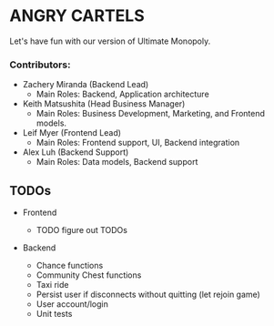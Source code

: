 # ANGRY CARTELS

Let's have fun with our version of Ultimate Monopoly.

### Contributors:
- Zachery Miranda (Backend Lead)
  - Main Roles: Backend, Application architecture
- Keith Matsushita (Head Business Manager)
  - Main Roles: Business Development, Marketing, and Frontend models.
- Leif Myer (Frontend Lead)
  - Main Roles: Frontend support, UI, Backend integration
- Alex Luh (Backend Support)
  - Main Roles: Data models, Backend support

## TODOs
- Frontend
	- TODO figure out TODOs

- Backend
	- Chance functions
	- Community Chest functions
	- Taxi ride
	- Persist user if disconnects without quitting (let rejoin game)
	- User account/login
	- Unit tests
